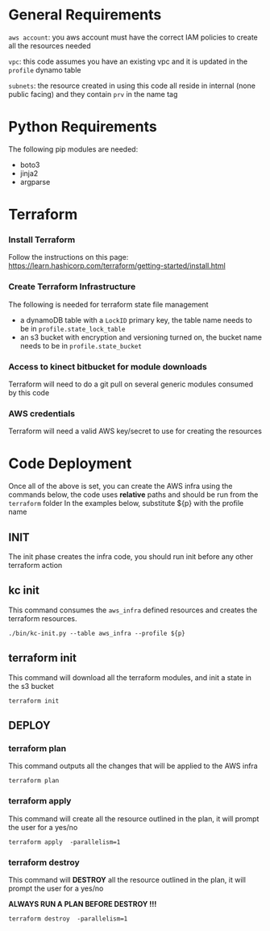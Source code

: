 # General Requirements

`aws account`: you aws account must have the correct IAM policies to create all the resources needed

`vpc`: this code assumes you have an existing vpc and it is updated in the `profile` dynamo table

`subnets`: the resource created in using this code all reside in internal (none public facing) and they contain `prv` in the name tag


# Python Requirements
The following pip modules are needed:

  - boto3
  - jinja2
  - argparse

# Terraform

### Install Terraform
Follow the instructions on this page: https://learn.hashicorp.com/terraform/getting-started/install.html

### Create Terraform Infrastructure

The following is needed for terraform state file management

- a dynamoDB table with a `LockID` primary key, the table name needs to be in `profile.state_lock_table`
- an s3 bucket with encryption and versioning turned on, the bucket name needs to be in `profile.state_bucket`

### Access to kinect bitbucket for module downloads

Terraform will need to do a git pull on several generic modules consumed by this code

### AWS credentials

Terraform will need a valid AWS key/secret to use for creating the resources

# Code Deployment

Once all of the above is set, you can create the AWS infra using the commands below, the code
uses **relative** paths and should be run from the `terraform` folder
In the examples below, substitute ${p} with the profile name

## INIT
The init phase creates the infra code, you should run init before any other terraform action

## kc init

This command consumes the `aws_infra` defined resources and creates the terraform resources.

`./bin/kc-init.py --table aws_infra --profile ${p}`

## terraform init

This command will download all the terraform modules, and init a state in the s3 bucket

`terraform init`
## DEPLOY

### terraform plan

This command outputs all the changes that will be applied to the AWS infra

`terraform plan`

### terraform apply

This command will create all the resource outlined in the plan, it will prompt the user for a yes/no

`terraform apply  -parallelism=1`

### terraform destroy

This command will **DESTROY** all the resource outlined in the plan, it will prompt the user for a yes/no

**ALWAYS RUN A PLAN BEFORE DESTROY !!!**

`terraform destroy  -parallelism=1`

